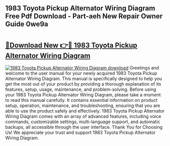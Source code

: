 ## 1983 Toyota Pickup Alternator Wiring Diagram Free Pdf Download - Part-aeh New Repair Owner Guide 0we9a

# <h2><a href="http://dfrc9z5.blite.top/?on=1983+Toyota+Pickup+Alternator+Wiring+Diagram">🔗Download New 👉🔴 1983 Toyota Pickup Alternator Wiring Diagram</a></h2>

[![1983 Toyota Pickup Alternator Wiring Diagram download](https://i.imgur.com/lujVjoI.png)](http://dfrc9z5.blite.top/?on=1983+Toyota+Pickup+Alternator+Wiring+Diagram)
Greetings and welcome to the user manual for your newly acquired 1983 Toyota Pickup Alternator Wiring Diagram. This manual is specifically designed to help you get the most out of your product by providing a thorough explanation of its features, setup, usage, maintenance, and problem-solving. Before using your 1983 Toyota Pickup Alternator Wiring Diagram, please take a moment to read this manual carefully. It contains essential information on product setup, operation, maintenance, and troubleshooting, ensuring that you are able to use the product safely and effectively. 1983 Toyota Pickup Alternator Wiring Diagram comes with an array of advanced features, including voice commands, customizable settings, multi-language support, and automatic backups, all accessible through the user interface. Thank You for Choosing Us! We appreciate your trust and support 1983 Toyota Pickup Alternator Wiring Diagram.
